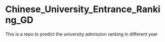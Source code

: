 # Chinese_University_Entrance_Ranking_GD
This is a repo to predict the university admission ranking in different year
